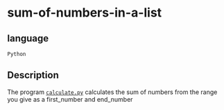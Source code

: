 # sum-of-numbers-in-a-list

## language
`Python`

## Description
The program [`calculate.py`](https://github.com/vicYegon/sum-of-numbers-in-a-list/blob/main/calculate.py) calculates the sum of numbers from the range you give as a first_number and end_number 
